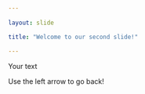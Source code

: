 ```yaml
---
	
layout: slide

title: "Welcome to our second slide!"
	
---
```

	
Your text

Use the left arrow to go back!
